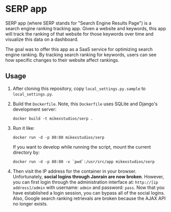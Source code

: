 SERP app
========

SERP app (where SERP stands for "Search Engine Results Page") is a search engine
ranking tracking app. Given a website and keywords, this app will track the
ranking of that website for those keywords over time and visualize this data
on a dashboard. 

The goal was to offer this app as a SaaS service for optimizing search engine
ranking. By tracking search ranking for keywords, users can see how specific
changes to their website affect rankings.

## Usage

1. After cloning this repository, copy `local_settings.py.sample` to 
   `local_settings.py`.

2. Build the `Dockerfile`. Note, this `Dockerfile` uses SQLite and Django's
   development server:

   `docker build -t mikexstudios/serp .`

2. Run it like:

   `docker run -d -p 80:80 mikexstudios/serp`

   If you want to develop while running the script, mount the current 
   directory by:

   ```docker run -d -p 80:80 -v `pwd`:/usr/src/app mikexstudios/serp```

3. Then visit the IP address for the container in your browser. Unfortunately,
   **social logins through Janrain are now broken**. However, you can first
   login through the administration interface at: `http://[ip address]/admin`
   with username: `admin` and password: `pass`. Now that you have established a
   login session, you can bypass all of the social logins. Also, Google search
   ranking retrievals are broken because the AJAX API no longer exists.
